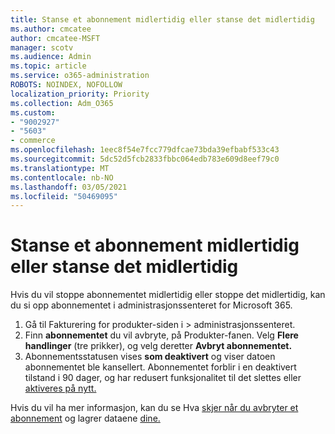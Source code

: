 ```yaml
---
title: Stanse et abonnement midlertidig eller stanse det midlertidig
ms.author: cmcatee
author: cmcatee-MSFT
manager: scotv
ms.audience: Admin
ms.topic: article
ms.service: o365-administration
ROBOTS: NOINDEX, NOFOLLOW
localization_priority: Priority
ms.collection: Adm_O365
ms.custom:
- "9002927"
- "5603"
- commerce
ms.openlocfilehash: 1eec8f54e7fcc779dfcae73bda39efbabf533c43
ms.sourcegitcommit: 5dc52d5fcb2833fbbc064edb783e609d8eef79c0
ms.translationtype: MT
ms.contentlocale: nb-NO
ms.lasthandoff: 03/05/2021
ms.locfileid: "50469095"
---
```

# <a name="suspend-or-pause-a-subscription"></a>Stanse et abonnement midlertidig eller stanse det midlertidig

Hvis du vil stoppe abonnementet midlertidig eller stoppe det midlertidig, kan du si opp abonnementet i administrasjonssenteret for Microsoft 365.

1. Gå til Fakturering for produkter-siden i  >  **[](https://go.microsoft.com/fwlink/p/?linkid=842054)** administrasjonssenteret.
2. Finn **abonnementet** du vil avbryte, på Produkter-fanen. Velg **Flere handlinger** (tre prikker), og velg deretter **Avbryt abonnementet.**
3. Abonnementsstatusen vises **som deaktivert** og viser datoen abonnementet ble kansellert. Abonnementet forblir i en deaktivert tilstand i 90 dager, og har redusert funksjonalitet til det slettes eller [aktiveres på nytt.](https://docs.microsoft.com/microsoft-365/commerce/subscriptions/reactivate-your-subscription)

Hvis du vil ha mer informasjon, kan du se Hva [skjer når du avbryter et abonnement](https://docs.microsoft.com/microsoft-365/commerce/subscriptions/cancel-your-subscription#what-happens-when-you-cancel-a-subscription) og lagrer dataene [dine.](https://docs.microsoft.com/microsoft-365/commerce/subscriptions/cancel-your-subscription#save-your-data)
